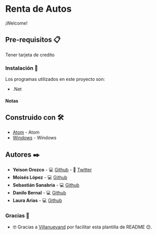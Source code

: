 # Renta de Autos

¡Welcome!

## Pre-requisitos 📋

Tener tarjeta de credito

### Instalación 🔧

Los programas utilizados en este proyecto son:
* .Net

#### Notas

## Construido con 🛠️

* [Atom](https://atom.io/) - Atom
* [Windows](https://www.microsoft.com/es-co/windows/) - Windows

## Autores ✒️

* **Yeison Orozco** - 💻 [Github](https://gist.github.com/yeison-oc)­­ - 📱 [Twitter](https://twitter.com/yeison__oc)
* **Moisés López** - 💻 [Github](https://github.com/Moises2681)
* **Sebastián Sanabria** - 💻 [Github](https://github.com/Sebas2329)
* **Danilo Bernal** - 💻 [Github](https://github.com/Killdan)­­
* **Laura Arias** - 💻 [Github](https://github.com/LauraArias21)­­

### Gracias 🎁

* 🤓 Gracias a [Villanuevand](https://github.com/Villanuevand) por facilitar esta plantilla de README 😊.
